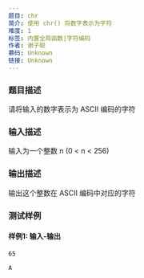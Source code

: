 ```yaml
---
题目: chr
简介: 使用 chr() 将数字表示为字符
难度: 1
标签: 内置全局函数|字符编码
作者: 谢子聪
慕码: Unknown
链接: Unknown
---
```


### 题目描述

请将输入的数字表示为 ASCII 编码的字符

### 输入描述

输入为一个整数 n (0 < n < 256) 

### 输出描述

输出这个整数在 ASCII 编码中对应的字符

### 测试样例

#### 样例1: 输入-输出

```
65
```

```
A
```

